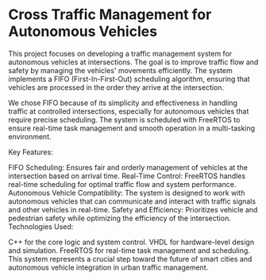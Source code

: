 # Cross Traffic Management for Autonomous Vehicles
This project focuses on developing a traffic management system for autonomous vehicles at intersections. The goal is to improve traffic flow and safety by managing the vehicles' movements efficiently. The system implements a FIFO (First-In-First-Out) scheduling algorithm, ensuring that vehicles are processed in the order they arrive at the intersection.

We chose FIFO because of its simplicity and effectiveness in handling traffic at controlled intersections, especially for autonomous vehicles that require precise scheduling. The system is scheduled with FreeRTOS to ensure real-time task management and smooth operation in a multi-tasking environment.

Key Features:

FIFO Scheduling: Ensures fair and orderly management of vehicles at the intersection based on arrival time.
Real-Time Control: FreeRTOS handles real-time scheduling for optimal traffic flow and system performance.
Autonomous Vehicle Compatibility: The system is designed to work with autonomous vehicles that can communicate and interact with traffic signals and other vehicles in real-time.
Safety and Efficiency: Prioritizes vehicle and pedestrian safety while optimizing the efficiency of the intersection.
Technologies Used:

C++ for the core logic and system control.
VHDL for hardware-level design and simulation.
FreeRTOS for real-time task management and scheduling.
This system represents a crucial step toward the future of smart cities and autonomous vehicle integration in urban traffic management.

